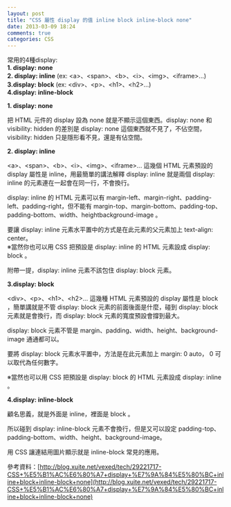 ```yaml
---
layout: post
title: "CSS 屬性 display 的值 inline block inline-block none"
date: 2013-03-09 18:24
comments: true
categories: CSS
---
```

常用的4種display:  
**1. display: none**   
**2. display: inline**  (ex:  \<a\>、\<span\>、\<b\>、\<i\>、\<img\>、\<iframe\>...)  
**3.display: block**  (ex:  \<div\>、\<p\>、\<h1\>、\<h2\>...)  
**4.display: inline-block**  
<!-- more -->


**1. display: none**  

把 HTML 元件的 display 設為 none 就是不顯示這個東西。display: none 和 visibility: hidden 的差別是 display: none 這個東西就不見了，不佔空間，visibility: hidden 只是隱形看不見，還是有佔空間。


**2. display: inline**  

\<a\>、\<span\>、\<b\>、\<i\>、\<img\>、\<iframe\>...  這幾個 HTML 元素預設的 display 屬性是 inline，用最簡單的講法解釋 display: inline 就是兩個 display: inline 的元素連在一起會在同一行，不會換行。  

display: inline 的 HTML 元素可以有 margin-left、margin-right、padding-left、padding-right，但不能有 margin-top、margin-bottom、padding-top、padding-bottom、width、heightbackground-image 。  

要讓 display: inline 元素水平置中的方式是在此元素的父元素加上 text-align: center。  
※當然你也可以用 CSS 把預設是 display: inline 的 HTML 元素設成 display: block 。  

附帶一提，display: inline 元素不該包住 display: block 元素。


**3.display: block**  

\<div\>、\<p\>、\<h1\>、\<h2\>...  這幾種 HTML 元素預設的 display 屬性是 block ，簡單講就是不管 display: block 元素的前面後面是什麼，碰到 display: block 元素就是會換行，而 display: block 元素的寬度預設會撐到最大。  

display: block 元素不管是 margin、padding、width、height、background-image 通通都可以。  

要將 display: block 元素水平置中，方法是在此元素加上 margin: 0 auto， 0 可以取代為任何數字。  

※當然也可以用 CSS 把預設是 display: block 的 HTML 元素設成 display: inline 。


**4.display: inline-block**  

顧名思義，就是外面是 inline，裡面是 block 。  

所以碰到 display: inline-block 元素不會換行，但是又可以設定 padding-top、padding-bottom、width、height、background-image。  

用 CSS 讓連結用圖片顯示就是 inline-block 常見的應用。


參考資料：[http://blog.xuite.net/vexed/tech/29221717-CSS+%E5%B1%AC%E6%80%A7+display+%E7%9A%84%E5%80%BC+inline+block+inline-block+none](http://blog.xuite.net/vexed/tech/29221717-CSS+%E5%B1%AC%E6%80%A7+display+%E7%9A%84%E5%80%BC+inline+block+inline-block+none)
